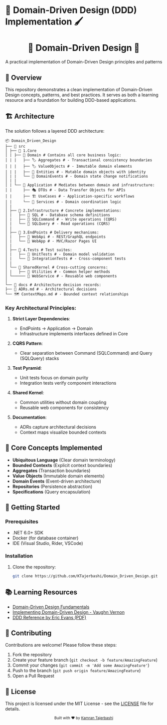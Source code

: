 
# 🧮 Domain-Driven Design (DDD) Implementation 🖌

<div align="center">
  <h1>🔰  Domain-Driven Design  🔰</h1>
  <p>A practical implementation of Domain-Driven Design principles and patterns</p>
</div>

## 📌 Overview

This repository demonstrates a clean implementation of Domain-Driven Design concepts, patterns, and best practices. It serves as both a learning resource and a foundation for building DDD-based applications.

## 🏗️ Architecture

The solution follows a layered DDD architecture:

```
📦 Domain_Driven_Design
├── 📂 src
│ ├── 📂 1.Core
│ | ├── 📂 Domain # Contains all core business logic:
│ | |   ├── 🏷 Aggregates # - Transactional consistency boundaries
│ | |   ├── 🏷 ValueObjects # - Immutable domain elements
│ | |   ├── 🎯 Entities # - Mutable domain objects with identity
│ | |   └── 🎫 DomainEvents # - Domain state change notifications
│ | |
│ | └── 📂 Application # Mediates between domain and infrastructure:
│ |     ├── 🎭 DTOs # - Data Transfer Objects for APIs
│ |     ├── 🏗️ UseCases # - Application-specific workflows
│ |     └── 🏫 Services # - Domain coordination logic
│ |
│ ├── 📂 2.Infrastructure # Concrete implementations:
│ |   ├── 📂 SQL # - Database schema definitions
│ |   ├── 📂 SQLCommand # - Write operations (CQRS)
│ |   └── 📂 SQLQuery # - Read operations (CQRS)
│ |
│ ├── 📂 3.EndPoints # Delivery mechanisms:
│ |   ├── 📂 WebApi # - REST/GraphQL endpoints
│ |   └── 📂 WebApp # - MVC/Razor Pages UI
│ |
│ ├── 📂 4.Tests # Test suites:
│ |   ├── 📂 UnitTests # - Domain model validation
│ |   └── 📂 IntegrationTests # - Cross-component tests
│ |
│ └── 📂 SharedKernel # Cross-cutting concerns:
│ |   ├── 📂 Utilities # - Common helper methods
│ └────── 📂 WebService # - Reusable web components
│
└── 📂 docs # Architecture decision records:
├── 📜 ADRs.md # - Architectural decisions
└── 🗺️ ContextMaps.md # - Bounded context relationships
```


### Key Architectural Principles:

1. **Strict Layer Dependencies**:
   - EndPoints → Application → Domain
   - Infrastructure implements interfaces defined in Core

2. **CQRS Pattern**:
   - Clear separation between Command (SQLCommand) and Query (SQLQuery) stacks

3. **Test Pyramid**:
   - Unit tests focus on domain purity
   - Integration tests verify component interactions

4. **Shared Kernel**:
   - Common utilities without domain coupling
   - Reusable web components for consistency

5. **Documentation**:
   - ADRs capture architectural decisions
   - Context maps visualize bounded contexts

## 🧩 Core Concepts Implemented

- **Ubiquitous Language** (Clear domain terminology)
- **Bounded Contexts** (Explicit context boundaries)
- **Aggregates** (Transaction boundaries)
- **Value Objects** (Immutable domain elements)
- **Domain Events** (Event-driven architecture)
- **Repositories** (Persistence abstraction)
- **Specifications** (Query encapsulation)

## 🚀 Getting Started

### Prerequisites

- .NET 6.0+ SDK
- Docker (for database container)
- IDE (Visual Studio, Rider, VSCode)

### Installation

1. Clone the repository:

   ```bash
   git clone https://github.com/KTajerbashi/Domain_Driven_Design.git
   ```

## 📚 Learning Resources

- [Domain-Driven Design Fundamentals](https://www.domainlanguage.com/ddd/)
- [Implementing Domain-Driven Design - Vaughn Vernon](https://www.amazon.com/Implementing-Domain-Driven-Design-Vaughn-Vernon)
- [DDD Reference by Eric Evans (PDF)](https://www.domainlanguage.com/wp-content/uploads/2016/05/DDD_Reference_2015-03.pdf)

## 🤝 Contributing

Contributions are welcome! Please follow these steps:

1. Fork the repository  
2. Create your feature branch (`git checkout -b feature/AmazingFeature`)  
3. Commit your changes (`git commit -m 'Add some AmazingFeature'`)  
4. Push to the branch (`git push origin feature/AmazingFeature`)  
5. Open a Pull Request  

## 📄 License

This project is licensed under the MIT License - see the [LICENSE](LICENSE) file for details.

<div align="center"> 
  <sub>Built with ❤︎ by <a href="https://github.com/KTajerbashi">Kamran Tajerbashi</a></sub> 
</div>
